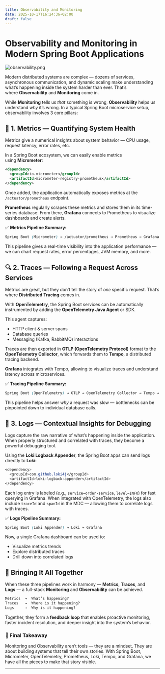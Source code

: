 ```yaml
---
title: Observability and Monitoring
date: 2025-10-17T16:24:36+02:00
draft: false
---
```

# Observability and Monitoring in Modern Spring Boot Applications

![observability.png](observability.png)

Modern distributed systems are complex — dozens of services, asynchronous
communication, and dynamic scaling make understanding what’s happening inside
the system harder than ever. That’s where **Observability** and **Monitoring**
come in.

While **Monitoring** tells us _that_ something is wrong, **Observability** helps
us understand _why_ it’s wrong. In a typical Spring Boot microservice setup,
observability involves 3 core pillars:

## 🧭 1. Metrics — Quantifying System Health

Metrics give a numerical insights about system behavior — CPU usage, request latency, error rates, etc.

In a Spring Boot ecosystem, we can easily enable metrics using **Micrometer**:

```xml
<dependency>
  <groupId>io.micrometer</groupId>
  <artifactId>micrometer-registry-prometheus</artifactId>
</dependency>
```

Once added, the application automatically exposes metrics at the
`/actuator/prometheus` endpoint.

**Prometheus** regularly scrapes these metrics and stores them in its
time-series database. From there, **Grafana** connects to Prometheus to
visualize dashboards and create alerts.

✅ **Metrics Pipeline Summary:**

```scss
Spring Boot (Micrometer) → /actuator/prometheus → Prometheus → Grafana
```

This pipeline gives a real-time visibility into the application performance — we
can chart request rates, error percentages, JVM memory, and more.

## 🔍 2. Traces — Following a Request Across Services

Metrics are great, but they don’t tell the story of _one_ specific request.
That’s where **Distributed Tracing** comes in.

With **OpenTelemetry**, the Spring Boot services can be automatically
instrumented by adding the **OpenTelemetry Java Agent** or SDK.

This agent captures:

- HTTP client & server spans
- Database queries
- Messaging (Kafka, RabbitMQ) interactions

Traces are then exported in **OTLP (OpenTelemetry Protocol)** format to the
**OpenTelemetry Collector**, which forwards them to **Tempo**, a distributed
tracing backend.

**Grafana** integrates with Tempo, allowing to visualize traces and understand
latency across microservices.

✅ **Tracing Pipeline Summary:**

```scss
Spring Boot (OpenTelemetry) → OTLP → OpenTelemetry Collector → Tempo → Grafana
```

This pipeline helps answer _why_ a request was slow — bottlenecks can be
pinpointed down to individual database calls.

## 🧾 3. Logs — Contextual Insights for Debugging

Logs capture the raw narrative of what’s happening inside the application. When
properly structured and correlated with traces, they become a powerful debugging
tool.

Using the **Loki Logback Appender**, the Spring Boot apps can send logs directly
to **Loki**:

```scss
<dependency>
  <groupId>com.github.loki4j</groupId>
  <artifactId>loki-logback-appender</artifactId>
</dependency>
```

Each log entry is labeled (e.g., `service=order-service`, `level=INFO`) for fast
querying in Grafana. When integrated with OpenTelemetry, the logs also include
`traceId` and `spanId` in the MDC — allowing them to correlate logs with traces.

✅ **Logs Pipeline Summary:**

```scss
Spring Boot (Loki Appender) → Loki → Grafana
```

Now, a single Grafana dashboard can be used to:

- Visualize metrics trends
- Explore distributed traces
- Drill down into correlated logs

## 🎯 Bringing It All Together

When these three pipelines work in harmony — **Metrics**, **Traces**, and
**Logs** — a full-stack **Monitoring** and **Observability** can be achieved.

```scss
Metrics  →  What’s happening?
Traces   →  Where is it happening?
Logs     →  Why is it happening?
```

Together, they form a **feedback loop** that enables proactive monitoring,
faster incident resolution, and deeper insight into the system’s behavior.

### 🚀 Final Takeaway

Monitoring and Observability aren’t tools — they are a mindset. They are about
building systems that tell their own stories. With Spring Boot, Micrometer,
OpenTelemetry, Prometheus, Loki, Tempo, and Grafana, we have all the pieces to
make that story visible.

---